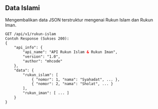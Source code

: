 ## Data Islami

Mengembalikan data JSON terstruktur mengenai Rukun Islam dan Rukun Iman.

```html
GET /api/v1/rukun-islam
Contoh Response (Sukses 200):
{
    "api_info": {
        "api_name": "API Rukun Islam & Rukun Iman",
        "version": "1.0",
        "author": "mhcode"
    },
    "data": {
        "rukun_islam": [
            { "nomor": 1, "nama": "Syahadat", ... },
            { "nomor": 2, "nama": "Sholat", ... }
        ],
        "rukun_iman": [ ... ]
    }
}